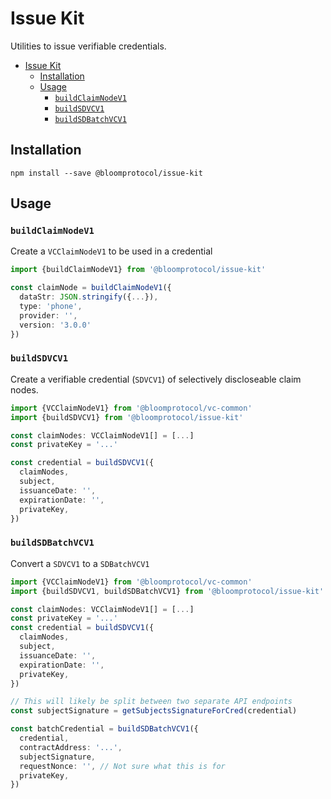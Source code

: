 # Issue Kit

Utilities to issue verifiable credentials.

- [Issue Kit](#issue-kit)
  - [Installation](#installation)
  - [Usage](#usage)
    - [`buildClaimNodeV1`](#buildclaimnodev1)
    - [`buildSDVCV1`](#buildselectivelydisclosablevcv1)
    - [`buildSDBatchVCV1`](#buildselectivelydisclosablebatchvcv1)

## Installation

```
npm install --save @bloomprotocol/issue-kit
```

## Usage

### `buildClaimNodeV1`

Create a `VCClaimNodeV1` to be used in a credential

```typescript
import {buildClaimNodeV1} from '@bloomprotocol/issue-kit'

const claimNode = buildClaimNodeV1({
  dataStr: JSON.stringify({...}),
  type: 'phone',
  provider: '',
  version: '3.0.0'
})
```

### `buildSDVCV1`

Create a verifiable credential (`SDVCV1`) of selectively discloseable claim nodes.

```typescript
import {VCClaimNodeV1} from '@bloomprotocol/vc-common'
import {buildSDVCV1} from '@bloomprotocol/issue-kit'

const claimNodes: VCClaimNodeV1[] = [...]
const privateKey = '...'

const credential = buildSDVCV1({
  claimNodes,
  subject,
  issuanceDate: '',
  expirationDate: '',
  privateKey,
})
```

### `buildSDBatchVCV1`

Convert a `SDVCV1` to a `SDBatchVCV1`

```typescript
import {VCClaimNodeV1} from '@bloomprotocol/vc-common'
import {buildSDVCV1, buildSDBatchVCV1} from '@bloomprotocol/issue-kit'

const claimNodes: VCClaimNodeV1[] = [...]
const privateKey = '...'
const credential = buildSDVCV1({
  claimNodes,
  subject,
  issuanceDate: '',
  expirationDate: '',
  privateKey,
})

// This will likely be split between two separate API endpoints
const subjectSignature = getSubjectsSignatureForCred(credential)

const batchCredential = buildSDBatchVCV1({
  credential,
  contractAddress: '...',
  subjectSignature,
  requestNonce: '', // Not sure what this is for
  privateKey,
})
```
